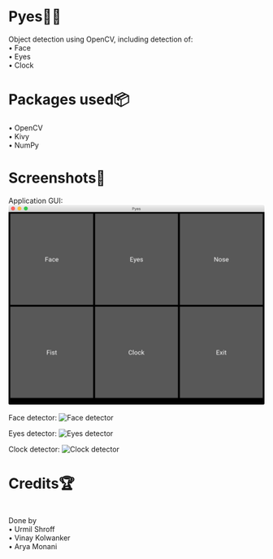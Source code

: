 # Pyes🐍👀

Object detection using OpenCV, including detection of:<br>• Face<br>• Eyes<br>• Clock

# Packages used📦
• OpenCV<br>• Kivy<br>• NumPy

# Screenshots📸
Application GUI:
![Kivy app](screenshots/gui.png)

Face detector:
![Face detector](screenshots/face.png)

Eyes detector:
![Eyes detector](screenshots/eyes.png)

Clock detector:
![Clock detector](screenshots/clock.png)

# Credits🏆
<br>Done by<br>• Urmil Shroff<br>• Vinay Kolwanker<br>• Arya Monani